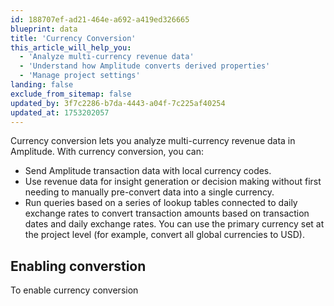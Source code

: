 ```yaml
---
id: 188707ef-ad21-464e-a692-a419ed326665
blueprint: data
title: 'Currency Conversion'
this_article_will_help_you:
  - 'Analyze multi-currency revenue data'
  - 'Understand how Amplitude converts derived properties'
  - 'Manage project settings'
landing: false
exclude_from_sitemap: false
updated_by: 3f7c2286-b7da-4443-a04f-7c225af40254
updated_at: 1753202057
---
```


Currency conversion lets you analyze multi-currency revenue data in Amplitude. With currency conversion, you can:
- Send Amplitude transaction data with local currency codes.
- Use revenue data for insight generation or decision making without first needing to manually pre-convert data into a single currency.
- Run queries based on a series of lookup tables connected to daily exchange rates to convert transaction amounts based on transaction dates and daily exchange rates. You can use the primary currency set at the project level (for example, convert all global currencies to USD).

## Enabling converstion
To enable currency conversion 